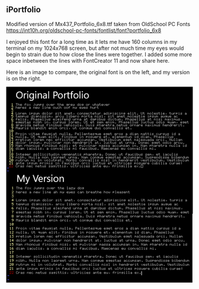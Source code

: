 ## iPortfolio
Modified version of Mx437_Portfolio_6x8.ttf taken from OldSchool PC Fonts<br>
https://int10h.org/oldschool-pc-fonts/fontlist/font?portfolio_6x8

I enjoyed this font for a long time as it lets me have 160 columns in my terminal on my 1024x768 screen, but after not much time my eyes would begin to strain due to how close the lines were together. I added some more space inbetween the lines with FontCreator 11 and now share here.

Here is an image to compare, the original font is on the left, and my version is on the right.

<img src="screenshots/iPortfolio-sc.png" alt="Font Comparison"/>
